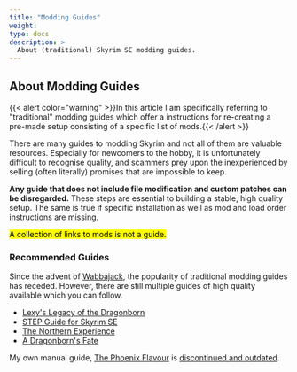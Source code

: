 ```yaml
---
title: "Modding Guides"
weight:
type: docs
description: >
  About (traditional) Skyrim SE modding guides.
---
```


## About Modding Guides

{{< alert color="warning" >}}In this article I am specifically referring to "traditional" modding guides which offer a instructions for re-creating a pre-made setup consisting of a specific list of mods.{{< /alert >}}

There are many guides to modding Skyrim and not all of them are valuable resources. Especially for newcomers to the hobby, it is unfortunately difficult to recognise quality, and scammers prey upon the inexperienced by selling (often literally) promises that are impossible to keep.

**Any guide that does not include file modification and custom patches can be disregarded.** These steps are essential to building a stable, high quality setup. The same is true if specific installation as well as mod and load order instructions are missing.

<mark>A collection of links to mods is not a guide.</mark>

### Recommended Guides

Since the advent of [Wabbajack](/skyforge/knowledge-base/wabbajack/), the popularity of traditional modding guides has receded. However, there are still multiple guides of high quality available which you can follow.

- [Lexy's Legacy of the Dragonborn](https://lexyslotd.com/)
- [STEP Guide for Skyrim SE](https://stepmodifications.org/wiki/SkyrimSE:2.2.0)
- [The Northern Experience](https://www.nexusmods.com/skyrimspecialedition/mods/23894)
- [A Dragonborn's Fate](https://dragonbornsfate.moddinglinked.com/)

My own manual guide, [The Phoenix Flavour](/tpf/introduction/) is <u>discontinued and outdated</u>.